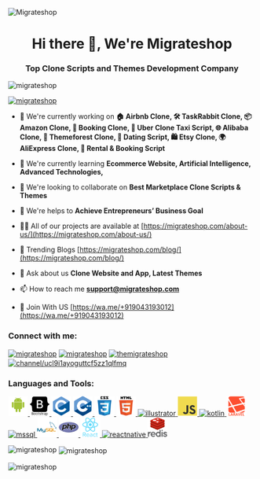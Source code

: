 ![Migrateshop](https://github.com/migrateshop/migrateshop/assets/77200601/53788cfe-5c38-439d-8cd5-89c69bc9becd)
<h1 align="center"> Hi there 👋, We're Migrateshop</h1>
<h3 align="center">Top Clone Scripts and Themes Development Company</h3>

<p align="left"> <img src="https://komarev.com/ghpvc/?username=migrateshop&label=Profile%20views&color=0e75b6&style=flat" alt="migrateshop" /> </p>

<p align="left"> <a href="https://twitter.com/migrateshop" target="blank"><img src="https://img.shields.io/twitter/follow/migrateshop?logo=twitter&style=for-the-badge" alt="migrateshop" /></a> </p>

- 🔭 We're currently working on **🏠 Airbnb Clone, 🛠 TaskRabbit Clone, 📦 Amazon Clone, 📅 Booking Clone, 🚗 Uber Clone Taxi Script, 🌐 Alibaba Clone, 🎨 Themeforest Clone, 💑 Dating Script, 🛍 Etsy Clone, 🌍 AliExpress Clone, 📱 Rental & Booking Script**

- 🌱 We're currently learning **Ecommerce Website, Artificial Intelligence, Advanced Technologies,**

- 👯 We're looking to collaborate on **Best Marketplace Clone Scripts & Themes**

- 🤝 We're helps to **Achieve Entrepreneurs’ Business Goal**

- 👨‍💻 All of our projects are available at [https://migrateshop.com/about-us/](https://migrateshop.com/about-us/)

- 📝 Trending Blogs [https://migrateshop.com/blog/](https://migrateshop.com/blog/)

- 💬 Ask about us **Clone Website and App, Latest Themes**

- 📫 How to reach me **support@migrateshop.com**

- 📄 Join With US [https://wa.me/+919043193012](https://wa.me/+919043193012)

<h3 align="left">Connect with me:</h3>
<p align="left">
<a href="https://twitter.com/migrateshop" target="blank"><img align="center" src="https://raw.githubusercontent.com/rahuldkjain/github-profile-readme-generator/master/src/images/icons/Social/twitter.svg" alt="migrateshop" height="30" width="40" /></a>
<a href="https://fb.com/migrateshop" target="blank"><img align="center" src="https://raw.githubusercontent.com/rahuldkjain/github-profile-readme-generator/master/src/images/icons/Social/facebook.svg" alt="migrateshop" height="30" width="40" /></a>
<a href="https://instagram.com/themigrateshop" target="blank"><img align="center" src="https://raw.githubusercontent.com/rahuldkjain/github-profile-readme-generator/master/src/images/icons/Social/instagram.svg" alt="themigrateshop" height="30" width="40" /></a>
<a href="https://www.youtube.com/c/channel/ucl9i1ayoguttcf5zz1qlfmq" target="blank"><img align="center" src="https://raw.githubusercontent.com/rahuldkjain/github-profile-readme-generator/master/src/images/icons/Social/youtube.svg" alt="channel/ucl9i1ayoguttcf5zz1qlfmq" height="30" width="40" /></a>
</p>

<h3 align="left">Languages and Tools:</h3>
<p align="left"> <a href="https://developer.android.com" target="_blank" rel="noreferrer"> <img src="https://raw.githubusercontent.com/devicons/devicon/master/icons/android/android-original-wordmark.svg" alt="android" width="40" height="40"/> </a> <a href="https://getbootstrap.com" target="_blank" rel="noreferrer"> <img src="https://raw.githubusercontent.com/devicons/devicon/master/icons/bootstrap/bootstrap-plain-wordmark.svg" alt="bootstrap" width="40" height="40"/> </a> <a href="https://www.cprogramming.com/" target="_blank" rel="noreferrer"> <img src="https://raw.githubusercontent.com/devicons/devicon/master/icons/c/c-original.svg" alt="c" width="40" height="40"/> </a> <a href="https://www.w3schools.com/cpp/" target="_blank" rel="noreferrer"> <img src="https://raw.githubusercontent.com/devicons/devicon/master/icons/cplusplus/cplusplus-original.svg" alt="cplusplus" width="40" height="40"/> </a> <a href="https://www.w3schools.com/css/" target="_blank" rel="noreferrer"> <img src="https://raw.githubusercontent.com/devicons/devicon/master/icons/css3/css3-original-wordmark.svg" alt="css3" width="40" height="40"/> </a> <a href="https://www.w3.org/html/" target="_blank" rel="noreferrer"> <img src="https://raw.githubusercontent.com/devicons/devicon/master/icons/html5/html5-original-wordmark.svg" alt="html5" width="40" height="40"/> </a> <a href="https://www.adobe.com/in/products/illustrator.html" target="_blank" rel="noreferrer"> <img src="https://www.vectorlogo.zone/logos/adobe_illustrator/adobe_illustrator-icon.svg" alt="illustrator" width="40" height="40"/> </a> <a href="https://developer.mozilla.org/en-US/docs/Web/JavaScript" target="_blank" rel="noreferrer"> <img src="https://raw.githubusercontent.com/devicons/devicon/master/icons/javascript/javascript-original.svg" alt="javascript" width="40" height="40"/> </a> <a href="https://kotlinlang.org" target="_blank" rel="noreferrer"> <img src="https://www.vectorlogo.zone/logos/kotlinlang/kotlinlang-icon.svg" alt="kotlin" width="40" height="40"/> </a> <a href="https://laravel.com/" target="_blank" rel="noreferrer"> <img src="https://raw.githubusercontent.com/devicons/devicon/master/icons/laravel/laravel-plain-wordmark.svg" alt="laravel" width="40" height="40"/> </a> <a href="https://www.microsoft.com/en-us/sql-server" target="_blank" rel="noreferrer"> <img src="https://www.svgrepo.com/show/303229/microsoft-sql-server-logo.svg" alt="mssql" width="40" height="40"/> </a> <a href="https://www.mysql.com/" target="_blank" rel="noreferrer"> <img src="https://raw.githubusercontent.com/devicons/devicon/master/icons/mysql/mysql-original-wordmark.svg" alt="mysql" width="40" height="40"/> </a> <a href="https://www.php.net" target="_blank" rel="noreferrer"> <img src="https://raw.githubusercontent.com/devicons/devicon/master/icons/php/php-original.svg" alt="php" width="40" height="40"/> </a> <a href="https://reactjs.org/" target="_blank" rel="noreferrer"> <img src="https://raw.githubusercontent.com/devicons/devicon/master/icons/react/react-original-wordmark.svg" alt="react" width="40" height="40"/> </a> <a href="https://reactnative.dev/" target="_blank" rel="noreferrer"> <img src="https://reactnative.dev/img/header_logo.svg" alt="reactnative" width="40" height="40"/> </a> <a href="https://redis.io" target="_blank" rel="noreferrer"> <img src="https://raw.githubusercontent.com/devicons/devicon/master/icons/redis/redis-original-wordmark.svg" alt="redis" width="40" height="40"/> </a> </p>

<p><img align="left" src="https://github-readme-stats.vercel.app/api/top-langs?username=migrateshop&show_icons=true&locale=en&layout=compact" alt="migrateshop" /></p>

<p>&nbsp;<img align="center" src="https://github-readme-stats.vercel.app/api?username=migrateshop&show_icons=true&locale=en" alt="migrateshop" /></p>

<p><img align="center" src="https://github-readme-streak-stats.herokuapp.com/?user=migrateshop&" alt="migrateshop" /></p>

